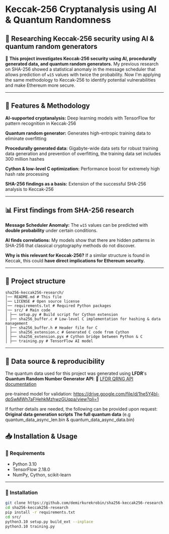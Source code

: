 # Keccak-256 Cryptanalysis using AI & Quantum Randomness  

## 🔬 Researching Keccak-256 security using AI & quantum random generators

🚀 **This project investigates Keccak-256 security using AI, procedurally generated data, and quantum random generators.**
My previous research on SHA-256 showed a statistical anomaly in the message scheduler that allows prediction of `w15` values ​​with twice the probability.
Now I'm applying the same methodology to Keccak-256 to identify potential vulnerabilities and make Ethereum more secure.

---

## 🔑 Features & Methodology

**AI-supported cryptanalysis:** Deep learning models with TensorFlow for pattern recognition in Keccak-256

**Quantum random generator:** Generates high-entropic training data to eliminate overfitting

**Procedurally generated data:** Gigabyte-wide data sets for robust training data generation and prevention of overfitting, the training data set includes 300 million hashes

**Cython & low-level C optimization:** Performance boost for extremely high hash rate processing

**SHA-256 findings as a basis:** Extension of the successful SHA-256 analysis to Keccak-256

---


## 📊 First findings from SHA-256 research

**Message Scheduler Anomaly:** The `w15` values ​​can be predicted with **double probability** under certain conditions.

**AI finds correlations:** My models show that there are hidden patterns in SHA-256 that classical cryptography methods do not discover.

**Why is this relevant for Keccak-256?** If a similar structure is found in Keccak, this could **have direct implications for Ethereum security.**

---

## 📂 Project structure

```plaintext
sha256-keccak256-research/
│── README.md # This file
│── LICENSE # Open source license
│── requirements.txt # Required Python packages
│── src/ # Main code
│ ├── setup.py # Build script for Cython extension
│ ├── sha256_buffer.c # Low-level C implementation for hashing & data management
│ ├── sha256_buffer.h # Header file for C
│ ├── sha256_extension.c # Generated C code from Cython
│ ├── sha256_extension.pyx # Cython bridge between Python & C
│ ├── training.py # TensorFlow AI model
```

---

## 📂 Data source & reproducibility

The quantum data used for this project was generated using **LFDR**'s **Quantum Random Number Generator API**:
🔗 [LFDR QRNG API documentation](https://www.lfdr.de/QRNG/)

pre-trained model for validation: https://drive.google.com/file/d/1he5Y4bl-dpSwMWh7aFHehkMzhwzGUqpa/view?pli=1

If further details are needed, the following can be provided upon request:
**Original data generation scripts**
**The full quantum data** (e.g quantum_data_async_len.bin & quantum_data_async_data.bin)

## 📥 Installation & Usage

### 🔧 Requirements
- Python 3.10
- TensorFlow 2.18.0
- NumPy, Cython, scikit-learn

---

### 📌 Installation

```bash
git clone https://github.com/demirkurekrobin/sha256-keccak256-research.git
cd sha256-keccak256-research
pip install -r requirements.txt
cd src/
python3.10 setup.py build_ext --inplace
python3.10 training.py
